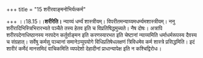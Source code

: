 +++
title = "15 शरीरवाङ्मनोभिर्यत्कर्म"

+++
।।18.15।।**शरीरेति।** न्याय्यं धर्म्यं शास्त्रीयम्।
विपरीतमन्याय्यमधर्म्यमशास्त्रीयम्। ननु शरीरादिभिस्त्रिभिरारभ्यते पञ्चैते
तस्य हेतव इति च विप्रतिषिद्धमुच्यते। नैष दोषः। अत्रापि
शरीरपदेनाधिष्ठानस्य नरपदेन कर्तुर्वाङ्मन इति करणस्यारभत इति चेष्टानां
न्याय्यमिति धर्माधर्मरूपस्य दैवस्य च संग्रहात्। सर्वेषु कर्मसु पञ्चानां
समानेऽप्युपयोगे विधिप्रतिषेधलक्षणं त्रिविधमेव कर्म शास्त्रे
प्रसिद्धमिति। इदं शारीरं कर्मेदं मानसमिदं वाचिकमिति व्यपदेशो देहादीनां
प्राधान्यापेक्ष इति न कश्चिद्विरोधः।
